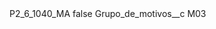 <?xml version="1.0" encoding="UTF-8"?>
<CustomMetadata xmlns="http://soap.sforce.com/2006/04/metadata" xmlns:xsi="http://www.w3.org/2001/XMLSchema-instance" xmlns:xsd="http://www.w3.org/2001/XMLSchema">
    <label>P2_6_1040_MA</label>
    <protected>false</protected>
    <values>
        <field>Grupo_de_motivos__c</field>
        <value xsi:type="xsd:string">M03</value>
    </values>
</CustomMetadata>
